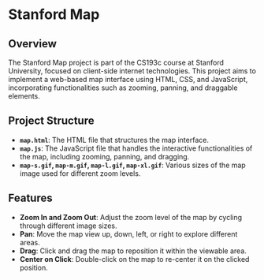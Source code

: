 # Stanford Map

## Overview

The Stanford Map project is part of the CS193c course at Stanford University, focused on client-side internet technologies. This project aims to implement a web-based map interface using HTML, CSS, and JavaScript, incorporating functionalities such as zooming, panning, and draggable elements.

## Project Structure

- **`map.html`**: The HTML file that structures the map interface.
- **`map.js`**: The JavaScript file that handles the interactive functionalities of the map, including zooming, panning, and dragging.
- **`map-s.gif`, `map-m.gif`, `map-l.gif`, `map-xl.gif`**: Various sizes of the map image used for different zoom levels.

## Features

- **Zoom In and Zoom Out**: Adjust the zoom level of the map by cycling through different image sizes.
- **Pan**: Move the map view up, down, left, or right to explore different areas.
- **Drag**: Click and drag the map to reposition it within the viewable area.
- **Center on Click**: Double-click on the map to re-center it on the clicked position.